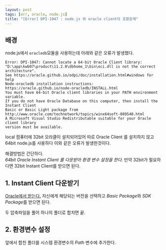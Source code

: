```yaml
---
layout: post
tags: [err, oracle, node.js]
title: "[Error] DPI-1047 : node.js 와 oracle client의 호환문제"
---
```

## 배경
node.js에서 `oracledb`모듈을 사용하는데 아래와 같은 오류가 발생했다.  
```
Error: DPI-1047: Cannot locate a 64-bit Oracle Client library:
"D:\app\kwb07\product\11.2.0\dbhome_1\bin\oci.dll is not the correct architecture". 
See https://oracle.github.io/odpi/doc/installation.html#windows for help
Node-oracledb installation instructions: https://oracle.github.io/node-oracledb/INSTALL.html
You must have 64-bit Oracle client libraries in your PATH environment variable.
If you do not have Oracle Database on this computer, then install the Instant Client 
Basic or Basic Light package from
http://www.oracle.com/technetwork/topics/winx64soft-089540.html
A Microsoft Visual Studio Redistributable suitable for your Oracle client library 
version must be available.
```  
local 컴퓨터에 32bit 오라클이 설치되어있어 따로 Oracle Client 를 설치하지 않고 
64bit node.js를 사용하다 이와 같은 오류가 발생한것이다.  
  
해결방법은 간단하다.  
*64bit Oracle Instant Client 를 다운받아 환경 변수 설정을 한다.* 
만약 32bit가 필요하다면 32bit Instant Client를 받으면 된다.  
  
## 1. Instant Client 다운받기  
[Oracle에서 받는다.](https://www.oracle.com/kr/database/technologies/instant-client/downloads.html) 
자신에게 해당되는 버전을 선택하고 *Basic Package*와 *SDK Package*를 받으면 된다.  
  
두 압축파일을 풀어 하나의 폴더로 합치면 끝.  
  
## 2. 환경변수 설정  
앞에서 합친 폴더를 시스템 환경변수의 *Path* 변수에 추가한다.  
